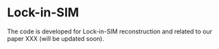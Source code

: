 # Lock-in-SIM
The code is developed for Lock-in-SIM reconstruction and related to our paper XXX (will be updated soon).
